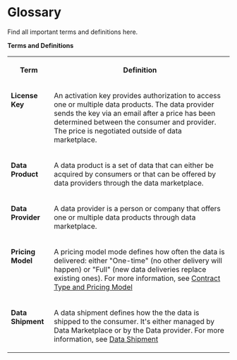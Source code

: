 <!-- loio659961f42a41442ca600ecc65909d8d7 -->

# Glossary

Find all important terms and definitions here.



**Terms and Definitions**


<table>
<tr>
<th valign="top">

Term

</th>
<th valign="top">

Definition

</th>
</tr>
<tr>
<td valign="top">

**License Key**

</td>
<td valign="top">

An activation key provides authorization to access one or multiple data products. The data provider sends the key via an email after a price has been determined between the consumer and provider. The price is negotiated outside of data marketplace.

</td>
</tr>
<tr>
<td valign="top">

**Data Product**

</td>
<td valign="top">

A data product is a set of data that can either be acquired by consumers or that can be offered by data providers through the data marketplace.

</td>
</tr>
<tr>
<td valign="top">

**Data Provider**

</td>
<td valign="top">

A data provider is a person or company that offers one or multiple data products through data marketplace.

</td>
</tr>
<tr>
<td valign="top">

**Pricing Model**

</td>
<td valign="top">

A pricing model mode defines how often the data is delivered: either "One-time" \(no other delivery will happen\) or "Full" \(new data deliveries replace existing ones\). For more information, see [Contract Type and Pricing Model](contract-type-and-pricing-model-4dd32d5.md) 

</td>
</tr>
<tr>
<td valign="top">

**Data Shipment**

</td>
<td valign="top">

A data shipment defines how the the data is shipped to the consumer. It's either managed by Data Marketplace or by the Data provider. For more information, see [Data Shipment](data-shipment-837e749.md)



</td>
</tr>
</table>

